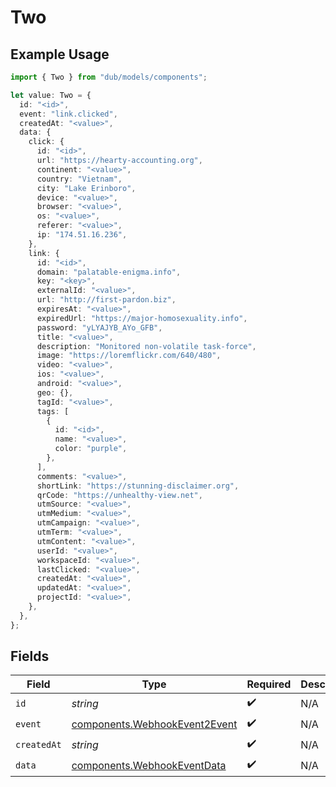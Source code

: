 # Two

## Example Usage

```typescript
import { Two } from "dub/models/components";

let value: Two = {
  id: "<id>",
  event: "link.clicked",
  createdAt: "<value>",
  data: {
    click: {
      id: "<id>",
      url: "https://hearty-accounting.org",
      continent: "<value>",
      country: "Vietnam",
      city: "Lake Erinboro",
      device: "<value>",
      browser: "<value>",
      os: "<value>",
      referer: "<value>",
      ip: "174.51.16.236",
    },
    link: {
      id: "<id>",
      domain: "palatable-enigma.info",
      key: "<key>",
      externalId: "<value>",
      url: "http://first-pardon.biz",
      expiresAt: "<value>",
      expiredUrl: "https://major-homosexuality.info",
      password: "yLYAJYB_AYo_GFB",
      title: "<value>",
      description: "Monitored non-volatile task-force",
      image: "https://loremflickr.com/640/480",
      video: "<value>",
      ios: "<value>",
      android: "<value>",
      geo: {},
      tagId: "<value>",
      tags: [
        {
          id: "<id>",
          name: "<value>",
          color: "purple",
        },
      ],
      comments: "<value>",
      shortLink: "https://stunning-disclaimer.org",
      qrCode: "https://unhealthy-view.net",
      utmSource: "<value>",
      utmMedium: "<value>",
      utmCampaign: "<value>",
      utmTerm: "<value>",
      utmContent: "<value>",
      userId: "<value>",
      workspaceId: "<value>",
      lastClicked: "<value>",
      createdAt: "<value>",
      updatedAt: "<value>",
      projectId: "<value>",
    },
  },
};
```

## Fields

| Field                                                                          | Type                                                                           | Required                                                                       | Description                                                                    |
| ------------------------------------------------------------------------------ | ------------------------------------------------------------------------------ | ------------------------------------------------------------------------------ | ------------------------------------------------------------------------------ |
| `id`                                                                           | *string*                                                                       | :heavy_check_mark:                                                             | N/A                                                                            |
| `event`                                                                        | [components.WebhookEvent2Event](../../models/components/webhookevent2event.md) | :heavy_check_mark:                                                             | N/A                                                                            |
| `createdAt`                                                                    | *string*                                                                       | :heavy_check_mark:                                                             | N/A                                                                            |
| `data`                                                                         | [components.WebhookEventData](../../models/components/webhookeventdata.md)     | :heavy_check_mark:                                                             | N/A                                                                            |